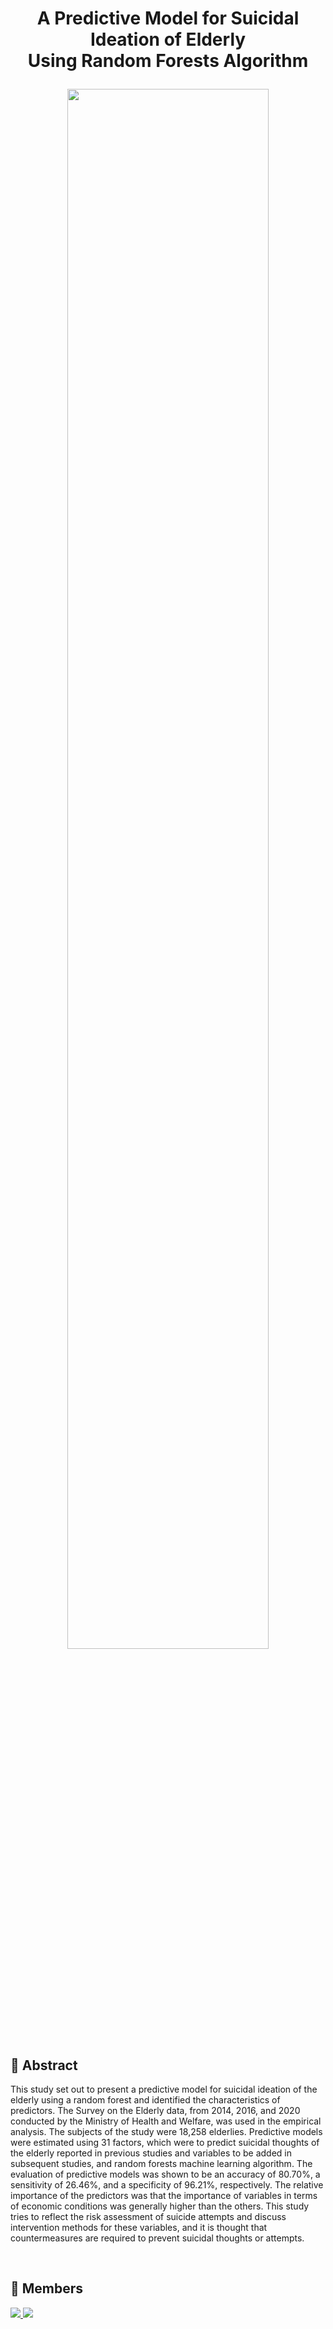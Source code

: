 # <p align="center">A Predictive Model for Suicidal Ideation of Elderly <br/> Using Random Forests Algorithm</p>
<p align="center"><img src="https://github.com/DayenaJeong/2022-1-ML1_project/assets/114856982/d5667f69-848d-4745-906e-edff64b1f1cb" width="80%" height="80%"></p>

## :pushpin: Abstract
This study set out to present a predictive model for suicidal ideation of the elderly using a random
forest and identified the characteristics of predictors. The Survey on the Elderly data, from 2014,
2016, and 2020 conducted by the Ministry of Health and Welfare, was used in the empirical analysis.
The subjects of the study were 18,258 elderlies. Predictive models were estimated using 31 factors,
which were to predict suicidal thoughts of the elderly reported in previous studies and variables to be
added in subsequent studies, and random forests machine learning algorithm. The evaluation of
predictive models was shown to be an accuracy of 80.70%, a sensitivity of 26.46%, and a specificity
of 96.21%, respectively. The relative importance of the predictors was that the importance of variables
in terms of economic conditions was generally higher than the others. This study tries to reflect the
risk assessment of suicide attempts and discuss intervention methods for these variables, and it is
thought that countermeasures are required to prevent suicidal thoughts or attempts.

<br/>

## :pushpin: Members
<a href="https://github.com/Skymind24/2022-ML1-project/graphs/contributors">
  <img src="https://contrib.rocks/image?repo=Skymind24/2022-ML1-project" />
</a>
<a href="https://github.com/DayenaJeong/DLTeam2/graphs/contributors">
  <img src="https://contrib.rocks/image?repo=DayenaJeong/DLTeam2" />
</a>

